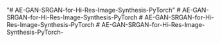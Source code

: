 "# AE-GAN-SRGAN-for-Hi-Res-Image-Synthesis-PyTorch" 
#   A E - G A N - S R G A N - f o r - H i - R e s - I m a g e - S y n t h e s i s - P y T o r c h  
 #   A E - G A N - S R G A N - f o r - H i - R e s - I m a g e - S y n t h e s i s - P y T o r c h  
 #   A E - G A N - S R G A N - f o r - H i - R e s - I m a g e - S y n t h e s i s - P y T o r c h -  
 